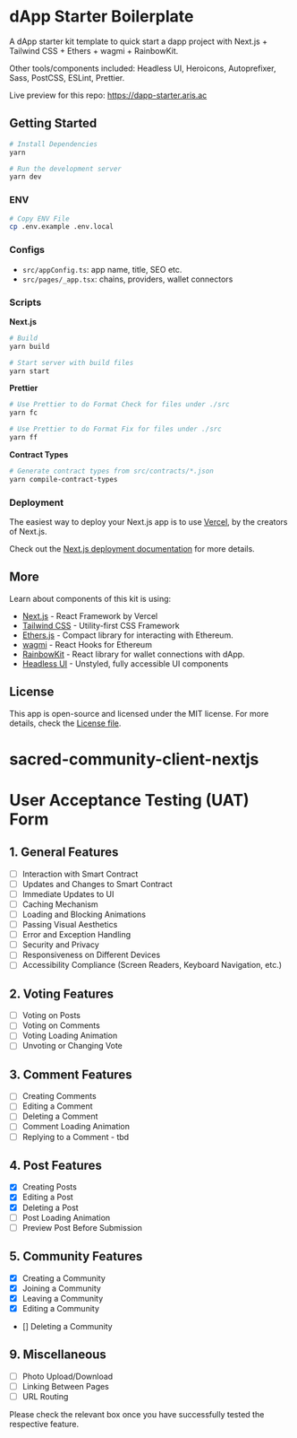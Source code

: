 # dApp Starter Boilerplate

A dApp starter kit template to quick start a dapp project with Next.js + Tailwind CSS + Ethers + wagmi + RainbowKit.

Other tools/components included: Headless UI, Heroicons, Autoprefixer, Sass, PostCSS, ESLint, Prettier.

Live preview for this repo: https://dapp-starter.aris.ac

## Getting Started

```bash
# Install Dependencies
yarn

# Run the development server
yarn dev
```

### ENV

```bash
# Copy ENV File
cp .env.example .env.local
```

### Configs

- `src/appConfig.ts`: app name, title, SEO etc.
- `src/pages/_app.tsx`: chains, providers, wallet connectors

### Scripts

**Next.js**

```bash
# Build
yarn build

# Start server with build files
yarn start
```

**Prettier**

```bash
# Use Prettier to do Format Check for files under ./src
yarn fc

# Use Prettier to do Format Fix for files under ./src
yarn ff
```

**Contract Types**

```bash
# Generate contract types from src/contracts/*.json
yarn compile-contract-types
```

### Deployment

The easiest way to deploy your Next.js app is to use [Vercel](https://vercel.com/), by the creators of Next.js.

Check out the [Next.js deployment documentation](https://nextjs.org/docs/deployment) for more details.

## More

Learn about components of this kit is using:

- [Next.js](https://nextjs.org/) - React Framework by Vercel
- [Tailwind CSS](https://tailwindcss.com/) - Utility-first CSS Framework
- [Ethers.js](https://github.com/ethers-io/ethers.js/) - Compact library for interacting with Ethereum.
- [wagmi](https://wagmi.sh/) - React Hooks for Ethereum
- [RainbowKit](https://rainbowkit.com/) - React library for wallet connections with dApp.
- [Headless UI](https://headlessui.dev/) - Unstyled, fully accessible UI components

## License

This app is open-source and licensed under the MIT license. For more details, check the [License file](LICENSE).

# sacred-community-client-nextjs

# User Acceptance Testing (UAT) Form

## 1. General Features

- [ ] Interaction with Smart Contract
- [ ] Updates and Changes to Smart Contract
- [ ] Immediate Updates to UI
- [ ] Caching Mechanism
- [ ] Loading and Blocking Animations
- [ ] Passing Visual Aesthetics
- [ ] Error and Exception Handling
- [ ] Security and Privacy
- [ ] Responsiveness on Different Devices
- [ ] Accessibility Compliance (Screen Readers, Keyboard Navigation, etc.)

## 2. Voting Features

- [ ] Voting on Posts
- [ ] Voting on Comments
- [ ] Voting Loading Animation
- [ ] Unvoting or Changing Vote

## 3. Comment Features

- [ ] Creating Comments
- [ ] Editing a Comment
- [ ] Deleting a Comment
- [ ] Comment Loading Animation
- [ ] Replying to a Comment - tbd

## 4. Post Features

- [x] Creating Posts
- [x] Editing a Post
- [x] Deleting a Post
- [ ] Post Loading Animation
- [ ] Preview Post Before Submission

## 5. Community Features

- [x] Creating a Community
- [x] Joining a Community
- [x] Leaving a Community
- [x] Editing a Community
- [] Deleting a Community

## 9. Miscellaneous

- [ ] Photo Upload/Download
- [ ] Linking Between Pages
- [ ] URL Routing

Please check the relevant box once you have successfully tested the respective feature.
